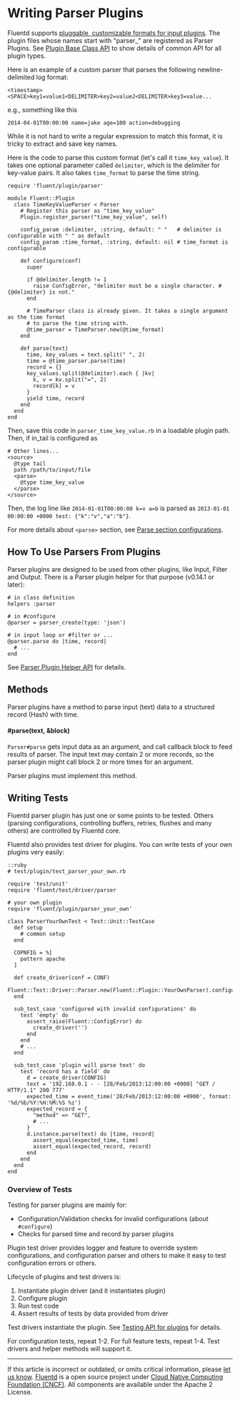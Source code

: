 # Writing Parser Plugins

Fluentd supports [pluggable, customizable formats for input
plugins](parser-plugin-overview). The plugin files whose names start
with "parser\_" are registered as Parser Plugins. See [Plugin Base Class API](/articles/api-plugin-base.md) to show details of common API for all plugin
types.

Here is an example of a custom parser that parses the following
newline-delimited log format:

``` {.CodeRay}
<timestamp><SPACE>key1=value1<DELIMITER>key2=value2<DELIMITER>key3=value...
```

e.g., something like this

``` {.CodeRay}
2014-04-01T00:00:00 name=jake age=100 action=debugging
```

While it is not hard to write a regular expression to match this format,
it is tricky to extract and save key names.

Here is the code to parse this custom format (let's call it
`time_key_value`). It takes one optional parameter called `delimiter`,
which is the delimiter for key-value pairs. It also takes `time_format`
to parse the time string.

``` {.CodeRay}
require 'fluent/plugin/parser'

module Fluent::Plugin
  class TimeKeyValueParser < Parser
    # Register this parser as "time_key_value"
    Plugin.register_parser("time_key_value", self)

    config_param :delimiter, :string, default: " "   # delimiter is configurable with " " as default
    config_param :time_format, :string, default: nil # time_format is configurable

    def configure(conf)
      super

      if @delimiter.length != 1
        raise ConfigError, "delimiter must be a single character. #{@delimiter} is not."
      end

      # TimeParser class is already given. It takes a single argument as the time format
      # to parse the time string with.
      @time_parser = TimeParser.new(@time_format)
    end

    def parse(text)
      time, key_values = text.split(" ", 2)
      time = @time_parser.parse(time)
      record = {}
      key_values.split(@delimiter).each { |kv|
        k, v = kv.split("=", 2)
        record[k] = v
      }
      yield time, record
    end
  end
end
```

Then, save this code in `parser_time_key_value.rb` in a loadable plugin
path. Then, if in\_tail is configured as

``` {.CodeRay}
# Other lines...
<source>
  @type tail
  path /path/to/input/file
  <parse>
    @type time_key_value
  </parse>
</source>
```

Then, the log line like `2014-01-01T00:00:00 k=v a=b` is parsed as
`2013-01-01 00:00:00 +0000 test: {"k":"v","a":"b"}`.

For more details about `<parse>` section, see [Parse section configurations](/articles/parse-section.md).


## How To Use Parsers From Plugins

Parser plugins are designed to be used from other plugins, like Input,
Filter and Output. There is a Parser plugin helper for that purpose
(v0.14.1 or later):

``` {.CodeRay}
# in class definition
helpers :parser

# in #configure
@parser = parser_create(type: 'json')

# in input loop or #filter or ...
@parser.parse do |time, record|
  # ...
end
```

See [Parser Plugin Helper API](/articles/api-plugin-helper-parser.md) for details.


## Methods

Parser plugins have a method to parse input (text) data to a structured
record (Hash) with time.

#### \#parse(text, &block)

`Parser#parse` gets input data as an argument, and call callback block
to feed results of parser. The input text may contain 2 or more records,
so the parser plugin might call block 2 or more times for an argument.

Parser plugins must implement this method.


## Writing Tests

Fluentd parser plugin has just one or some points to be tested. Others
(parsing configurations, controlling buffers, retries, flushes and many
others) are controlled by Fluentd core.

Fluentd also provides test driver for plugins. You can write tests of
your own plugins very easily:

``` {.CodeRay}
::ruby
# test/plugin/test_parser_your_own.rb

require 'test/unit'
require 'fluent/test/driver/parser

# your own plugin
require 'fluent/plugin/parser_your_own'

class ParserYourOwnTest < Test::Unit::TestCase
  def setup
    # common setup
  end

  COPNFIG = %[
    pattern apache
  ]

  def create_driver(conf = CONF)
    Fluent::Test::Driver::Parser.new(Fluent::Plugin::YourOwnParser).configure(conf)
  end

  sub_test_case 'configured with invalid configurations' do
    test 'empty' do
      assert_raise(Fluent::ConfigError) do
        create_driver('')
      end
    end
    # ...
  end

  sub_test_case 'plugin will parse text' do
    test 'record has a field' do
      d = create_driver(CONFIG)
      text = '192.168.0.1 - - [28/Feb/2013:12:00:00 +0900] "GET / HTTP/1.1" 200 777'
      expected_time = event_time('28/Feb/2013:12:00:00 +0900', format: '%d/%b/%Y:%H:%M:%S %z')
      expected_record = {
        "method" => "GET",
        # ...
      }
      d.instance.parse(text) do |time, record|
        assert_equal(expected_time, time)
        assert_equal(expected_record, record)
      end
    end
  end
end
```


### Overview of Tests

Testing for parser plugins are mainly for:

-   Configuration/Validation checks for invalid configurations (about
    `#configure`)
-   Checks for parsed time and record by parser plugins

Plugin test driver provides logger and feature to override system
configurations, and configuration parser and others to make it easy to
test configuration errors or others.

Lifecycle of plugins and test drivers is:

1.  Instantiate plugin driver (and it instantiates plugin)
2.  Configure plugin
3.  Run test code
4.  Assert results of tests by data provided from driver

Test drivers instantiate the plugin. See [Testing API for plugins](/articles/plugin-test-code.md) for details.

For configuration tests, repeat 1-2. For full feature tests, repeat 1-4.
Test drivers and helper methods will support it.


------------------------------------------------------------------------

If this article is incorrect or outdated, or omits critical information, please [let us know](https://github.com/fluent/fluentd-docs/issues?state=open).
[Fluentd](http://www.fluentd.org/) is a open source project under [Cloud Native Computing Foundation (CNCF)](https://cncf.io/). All components are available under the Apache 2 License.
